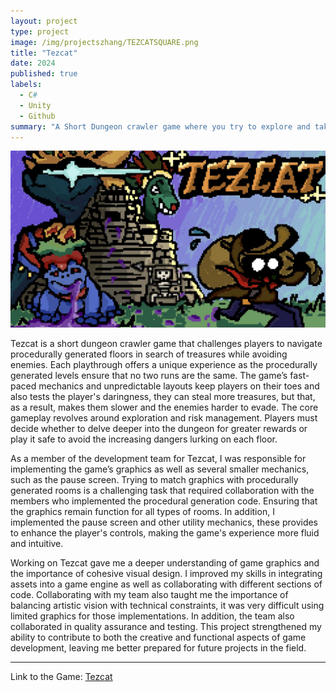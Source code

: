```yaml
---
layout: project
type: project
image: /img/projectszhang/TEZCATSQUARE.png
title: "Tezcat"
date: 2024
published: true
labels:
  - C#
  - Unity
  - Github
summary: "A Short Dungeon crawler game where you try to explore and take treasures from each procedurally generated floor while evading enemies."
---
```


<img class="img-fluid" src="../img/projectszhang/TEZCATFULL.png">


Tezcat is a short dungeon crawler game that challenges players to navigate procedurally generated floors in search of treasures while avoiding enemies. Each playthrough offers a unique experience as the procedurally generated levels ensure that no two runs are the same. The game’s fast-paced mechanics and unpredictable layouts keep players on their toes and also tests the player's daringness, they can steal more treasures, but that, as a result, makes them slower and the enemies harder to evade. The core gameplay revolves around exploration and risk management. Players must decide whether to delve deeper into the dungeon for greater rewards or play it safe to avoid the increasing dangers lurking on each floor.

As a member of the development team for Tezcat, I was responsible for implementing the game’s graphics as well as several smaller mechanics, such as the pause screen. Trying to match graphics with procedurally generated rooms is a challenging task that required collaboration with the members who implemented the procedural generation code. Ensuring that the graphics remain function for all types of rooms. In addition, I implemented the pause screen and other utility mechanics, these provides to enhance the player's controls, making the game's experience more fluid and intuitive.

Working on Tezcat gave me a deeper understanding of game graphics and the importance of cohesive visual design. I improved my skills in integrating assets into a game engine as well as collaborating with different sections of code. Collaborating with my team also taught me the importance of balancing artistic vision with technical constraints, it was very difficult using limited graphics for those implementations. In addition, the team also collaborated in quality assurance and testing. This project strengthened my ability to contribute to both the creative and functional aspects of game development, leaving me better prepared for future projects in the field.

<hr>

Link to the Game: <a href="https://uhmanoagamedev.itch.io/tezcat"><i class="large github icon "></i>Tezcat</a>

